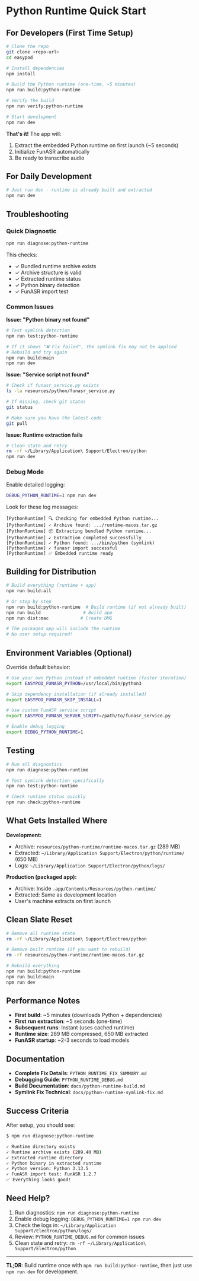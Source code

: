 # Python Runtime Quick Start

## For Developers (First Time Setup)

```bash
# Clone the repo
git clone <repo-url>
cd easypod

# Install dependencies
npm install

# Build the Python runtime (one-time, ~5 minutes)
npm run build:python-runtime

# Verify the build
npm run verify:python-runtime

# Start development
npm run dev
```

**That's it!** The app will:
1. Extract the embedded Python runtime on first launch (~5 seconds)
2. Initialize FunASR automatically
3. Be ready to transcribe audio

## For Daily Development

```bash
# Just run dev - runtime is already built and extracted
npm run dev
```

## Troubleshooting

### Quick Diagnostic

```bash
npm run diagnose:python-runtime
```

This checks:
- ✓ Bundled runtime archive exists
- ✓ Archive structure is valid
- ✓ Extracted runtime status
- ✓ Python binary detection
- ✓ FunASR import test

### Common Issues

**Issue: "Python binary not found"**
```bash
# Test symlink detection
npm run test:python-runtime

# If it shows "❌ Fix failed", the symlink fix may not be applied
# Rebuild and try again
npm run build:main
npm run dev
```

**Issue: "Service script not found"**
```bash
# Check if funasr_service.py exists
ls -la resources/python/funasr_service.py

# If missing, check git status
git status

# Make sure you have the latest code
git pull
```

**Issue: Runtime extraction fails**
```bash
# Clean state and retry
rm -rf ~/Library/Application\ Support/Electron/python
npm run dev
```

### Debug Mode

Enable detailed logging:
```bash
DEBUG_PYTHON_RUNTIME=1 npm run dev
```

Look for these log messages:
```
[PythonRuntime] 🔍 Checking for embedded Python runtime...
[PythonRuntime] ✓ Archive found: .../runtime-macos.tar.gz
[PythonRuntime] 📦 Extracting bundled Python runtime...
[PythonRuntime] ✓ Extraction completed successfully
[PythonRuntime] ✓ Python found: .../bin/python (symlink)
[PythonRuntime] ✓ funasr import successful
[PythonRuntime] ✅ Embedded runtime ready
```

## Building for Distribution

```bash
# Build everything (runtime + app)
npm run build:all

# Or step by step
npm run build:python-runtime  # Build runtime (if not already built)
npm run build                # Build app
npm run dist:mac            # Create DMG

# The packaged app will include the runtime
# No user setup required!
```

## Environment Variables (Optional)

Override default behavior:

```bash
# Use your own Python instead of embedded runtime (faster iteration)
export EASYPOD_FUNASR_PYTHON=/usr/local/bin/python3

# Skip dependency installation (if already installed)
export EASYPOD_FUNASR_SKIP_INSTALL=1

# Use custom FunASR service script
export EASYPOD_FUNASR_SERVER_SCRIPT=/path/to/funasr_service.py

# Enable debug logging
export DEBUG_PYTHON_RUNTIME=1
```

## Testing

```bash
# Run all diagnostics
npm run diagnose:python-runtime

# Test symlink detection specifically
npm run test:python-runtime

# Check runtime status quickly
npm run check:python-runtime
```

## What Gets Installed Where

**Development:**
- Archive: `resources/python-runtime/runtime-macos.tar.gz` (289 MB)
- Extracted: `~/Library/Application Support/Electron/python/runtime/` (650 MB)
- Logs: `~/Library/Application Support/Electron/python/logs/`

**Production (packaged app):**
- Archive: Inside `.app/Contents/Resources/python-runtime/`
- Extracted: Same as development location
- User's machine extracts on first launch

## Clean Slate Reset

```bash
# Remove all runtime state
rm -rf ~/Library/Application\ Support/Electron/python

# Remove built runtime (if you want to rebuild)
rm -rf resources/python-runtime/runtime-macos.tar.gz

# Rebuild everything
npm run build:python-runtime
npm run build:main
npm run dev
```

## Performance Notes

- **First build**: ~5 minutes (downloads Python + dependencies)
- **First run extraction**: ~5 seconds (one-time)
- **Subsequent runs**: Instant (uses cached runtime)
- **Runtime size**: 289 MB compressed, 650 MB extracted
- **FunASR startup**: ~2-3 seconds to load models

## Documentation

- **Complete Fix Details**: `PYTHON_RUNTIME_FIX_SUMMARY.md`
- **Debugging Guide**: `PYTHON_RUNTIME_DEBUG.md`
- **Build Documentation**: `docs/python-runtime-build.md`
- **Symlink Fix Technical**: `docs/python-runtime-symlink-fix.md`

## Success Criteria

After setup, you should see:

```bash
$ npm run diagnose:python-runtime

✓ Runtime directory exists
✓ Runtime archive exists (289.40 MB)
✓ Extracted runtime directory
✓ Python binary in extracted runtime
✓ Python version: Python 3.13.5
✓ FunASR import test: FunASR 1.2.7
✅ Everything looks good!
```

## Need Help?

1. Run diagnostics: `npm run diagnose:python-runtime`
2. Enable debug logging: `DEBUG_PYTHON_RUNTIME=1 npm run dev`
3. Check the logs in: `~/Library/Application Support/Electron/python/logs/`
4. Review: `PYTHON_RUNTIME_DEBUG.md` for common issues
5. Clean state and retry: `rm -rf ~/Library/Application\ Support/Electron/python`

---

**TL;DR**: Build runtime once with `npm run build:python-runtime`, then just use `npm run dev` for development.
